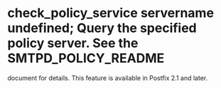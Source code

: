 # check_policy_service servername undefined; Query the specified policy server. See the SMTPD_POLICY_README
document for details. This feature is available in Postfix 2.1
and later. 